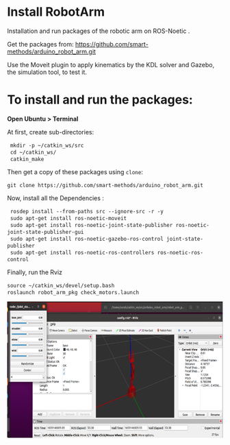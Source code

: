 # Install RobotArm
Installation and run packages of the robotic arm on ROS-Noetic .

Get the packages from: https://github.com/smart-methods/arduino_robot_arm.git

Use the Moveit plugin to apply kinematics by the KDL solver and Gazebo, the simulation tool, to test it.

# To install and run the packages:

**Open Ubuntu > Terminal**

At first, create sub-directories:
```
 mkdir -p ~/catkin_ws/src
 cd ~/catkin_ws/
 catkin_make
```

Then get a copy of these packages using `clone`:
```
git clone https://github.com/smart-methods/arduino_robot_arm.git
```

Now, install all the Dependencies :
```
 rosdep install --from-paths src --ignore-src -r -y
 sudo apt-get install ros-noetic-moveit
 sudo apt-get install ros-noetic-joint-state-publisher ros-noetic-joint-state-publisher-gui
 sudo apt-get install ros-noetic-gazebo-ros-control joint-state-publisher
 sudo apt-get install ros-noetic-ros-controllers ros-noetic-ros-control
```

Finally, run the Rviz

```
source ~/catkin_ws/devel/setup.bash
roslaunch robot_arm_pkg check_motors.launch
```

<img src="Rviz.png" width="800" >





